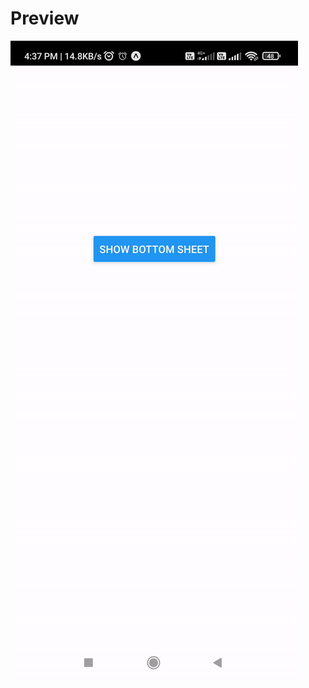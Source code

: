 # Preview

![](https://raw.githubusercontent.com/ShravanMeena/Bottom-Sheet-RN/main/ezgif.com-gif-maker%20(1).gif)
